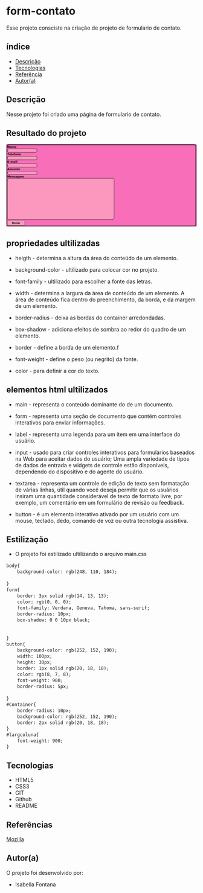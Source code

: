 # form-contato

Esse projeto consciste na criação de projeto de formulario de contato.
## índice
* [Descrição](#descrição)
* [Tecnologias](#tecnologias)
* [Referência](#rêferências)
* [Autor(a)](#autora)

 
## Descrição
 
Nesse projeto foi criado uma página de formulario de contato.
 
## Resultado do projeto
 
![](img/resultado-final.png)
 
## propriedades ultilizadas
 

* heigth - determina a altura da área do conteúdo de um elemento.
 
* background-color - ultilizado para colocar cor no projeto.
 
* font-family - ultilizado para escolher a fonte das letras.
 
* width -  determina a largura da área de conteúdo de um elemento. A área de conteúdo fica dentro do preenchimento, da borda, e da margem de um elemento.
 
* border-radius - deixa as bordas do container arredondadas.

* box-shadow -  adiciona efeitos de sombra ao redor do quadro de um elemento.

* border - define a borda de um elemento.f

* font-weight - define o peso (ou negrito) da fonte.

* color - para definir a cor do texto.

## elementos html ultilizados

* main - representa o conteúdo dominante do <corpo> de um documento.

* form - representa uma seção de documento que contém controles interativos para enviar informações.

* label - representa uma legenda para um item em uma interface do usuário.

* input -  usado para criar controles interativos para formulários baseados na Web para aceitar dados do usuário; Uma ampla variedade de tipos de dados de entrada e widgets de controle estão disponíveis, dependendo do dispositivo e do agente do usuário.

* textarea - representa um controle de edição de texto sem formatação de várias linhas, útil quando você deseja permitir que os usuários insiram uma quantidade considerável de texto de formato livre, por exemplo, um comentário em um formulário de revisão ou feedback.

* button - é um elemento interativo ativado por um usuário com um mouse, teclado, dedo, comando de voz ou outra tecnologia assistiva.
 
 
 
## Estilização
 
* O projeto foi estilizado ultilizando o arquivo main.css

```
body{
    background-color: rgb(248, 110, 184);

}
form{
    border: 3px solid rgb(14, 13, 13);
    color: rgb(0, 0, 0);
    font-family: Verdana, Geneva, Tahoma, sans-serif;
    border-radius: 10px;
    box-shadow: 0 0 10px black;
  
    
}
button{
    background-color: rgb(252, 152, 190);
    width: 100px;
    height: 30px;
    border: 1px solid rgb(20, 18, 18);
    color: rgb(8, 7, 8);
    font-weight: 900;
    border-radius: 5px;
    
}
#Container{
    border-radius: 10px;
    background-color: rgb(252, 152, 190);
    border: 2px solid rgb(20, 18, 18);
}
#largcoluna{
    font-weight: 900;
}

```

## Tecnologias
 
* HTML5
* CSS3
* GIT
* Github
* README
 
## Referências
[Mozilla](https://developer.mozilla.org/en-US/docs/Web/CSS/justify-content)
 
## Autor(a)
O projeto foi desenvolvido por:
 
* Isabella Fontana